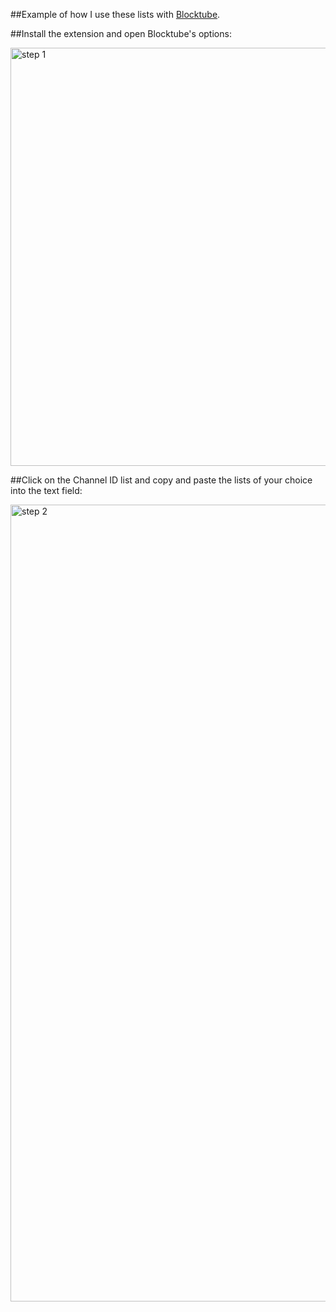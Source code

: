 ##Example of how I use these lists with [Blocktube](https://chromewebstore.google.com/detail/blocktube/bbeaicapbccfllodepmimpkgecanonai?hl=en-US).

##Install the extension and open Blocktube's options:

<img width="591" height="669" alt="step 1" src="https://github.com/user-attachments/assets/169f3d69-d7b5-43e1-9401-8d0883c51167" />




##Click on the Channel ID list and copy and paste the lists of your choice into the text field:

<img width="1158" height="1275" alt="step 2" src="https://github.com/user-attachments/assets/9adfc5e0-070a-41da-9f26-93f8521ae4b0" />
